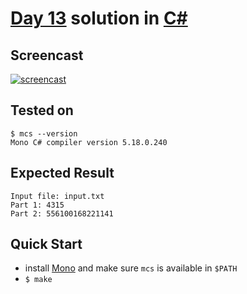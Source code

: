 # [Day 13](https://adventofcode.com/2020/day/13) solution in [C#](https://csharp.net/)

## Screencast

[![screencast](http://i3.ytimg.com/vi/i2bya8kNXjw/hqdefault.jpg)](https://www.youtube.com/watch?v=i2bya8kNXjw&list=PLpM-Dvs8t0Vba3v-9lweHuomr0DPhdX6P&t=708s)

## Tested on

```console
$ mcs --version
Mono C# compiler version 5.18.0.240
```

## Expected Result

```console
Input file: input.txt
Part 1: 4315
Part 2: 556100168221141
```

## Quick Start

- install [Mono](https://www.mono-project.com/) and make sure `mcs` is available in `$PATH`
- `$ make`
